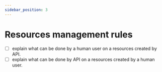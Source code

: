 ```yaml
---
sidebar_position: 3
---
```


# Resources management rules

- [ ] explain what can be done by a human user on a resources created by API.
- [ ] explain what can be done by API on a resources created by a human user.